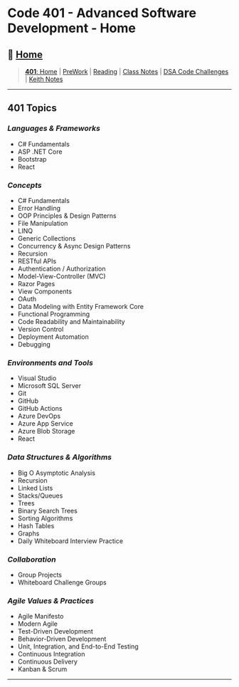 # Code 401 - Advanced Software Development - Home

## 🏡 [**Home**](https://mistidinzy.github.io/ReadingNotes/)

> [**401**: Home](https://mistidinzy.github.io/ReadingNotes/401/401home.html)
|
[PreWork](preworkRM.md)
|
[Reading](ReadingRM.md)
|
[Class Notes](class/0-classhome.md)
|
[DSA Code Challenges](https://github.com/mistidinzy/data-structures-and-algorithms)
|
[Keith Notes](/Users/mistidinzy/Desktop/deltav/301/readingnotes/ReadingNotes/401/knotes/kNotesRM.md)

_____

## **401 Topics**

### *Languages & Frameworks*

* C# Fundamentals
* ASP \.NET Core
* Bootstrap
* React

### *Concepts*

* C# Fundamentals
* Error Handling
* OOP Principles & Design Patterns
* File Manipulation
* LINQ
* Generic Collections
* Concurrency & Async Design Patterns
* Recursion
* RESTful APIs
* Authentication / Authorization
* Model-View-Controller (MVC)
* Razor Pages
* View Components
* OAuth
* Data Modeling with Entity Framework Core
* Functional Programming
* Code Readability and Maintainability
* Version Control
* Deployment Automation
* Debugging

### *Environments and Tools*

* Visual Studio
* Microsoft SQL Server
* Git
* GitHub
* GitHub Actions
* Azure DevOps
* Azure App Service
* Azure Blob Storage
* React

### *Data Structures & Algorithms*

* Big O Asymptotic Analysis
* Recursion
* Linked Lists
* Stacks/Queues
* Trees
* Binary Search Trees
* Sorting Algorithms
* Hash Tables
* Graphs
* Daily Whiteboard Interview Practice

### *Collaboration*

* Group Projects
* Whiteboard Challenge Groups

### *Agile Values & Practices*

* Agile Manifesto
* Modern Agile
* Test-Driven Development
* Behavior-Driven Development
* Unit, Integration, and End-to-End Testing
* Continuous Integration
* Continuous Delivery
* Kanban & Scrum

_____
